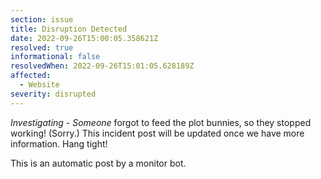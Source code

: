 ```yaml
---
section: issue
title: Disruption Detected
date: 2022-09-26T15:00:05.358621Z
resolved: true
informational: false
resolvedWhen: 2022-09-26T15:01:05.628189Z
affected:
  - Website
severity: disrupted
---
```

*Investigating* - _Someone_ forgot to feed the plot bunnies, so they stopped working! (Sorry.) This incident post will be updated once we have more information. Hang tight!

This is an automatic post by a monitor bot.
        